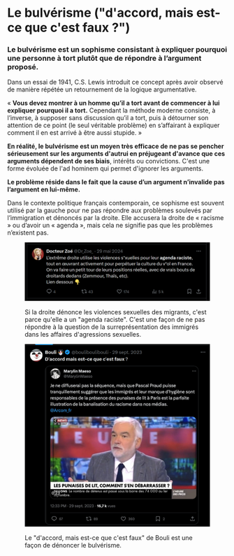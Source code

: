 # Le bulvérisme ("d'accord, mais est-ce que c'est faux ?")

### Le bulvérisme est un sophisme consistant à expliquer pourquoi une personne à tort plutôt que de répondre à l’argument proposé.

Dans un essai de 1941, C.S. Lewis introduit ce concept après avoir observé de manière répétée un retournement de la logique argumentative.

« **Vous devez montrer à un homme qu’il a tort avant de commencer à lui expliquer pourquoi il a tort.** Cependant la méthode moderne consiste, à l’inverse, à supposer sans discussion qu’il a tort, puis à détourner son attention de ce point (le seul véritable problème) en s’affairant à expliquer comment il en est arrivé à être aussi stupide. »

**En réalité, le bulvérisme est un moyen très efficace de ne pas se pencher sérieusement sur les arguments d'autrui en préjugeant d'avance que ces arguments dépendent de ses biais**, intérêts ou convictions. C'est une forme évoluée de l'ad hominem qui permet d'ignorer les arguments.

**Le problème réside dans le fait que la cause d’un argument n’invalide pas l’argument en lui-même.**

Dans le contexte politique français contemporain, ce sophisme est souvent utilisé par la gauche pour ne pas répondre aux problèmes soulevés par l’immigration et dénoncés par la droite. Elle accusera la droite de « racisme » ou d’avoir un « agenda », mais cela ne signifie pas que les problèmes n’existent pas.

<figure><img src="../.gitbook/assets/image (3) (1) (1) (1).png" alt=""><figcaption><p>Si la droite dénonce les violences sexuelles des migrants, c'est parce qu'elle a un "agenda raciste". C'est une façon de ne pas répondre à la question de la surreprésentation des immigrés dans les affaires d'agressions sexuelles.</p></figcaption></figure>

<figure><img src="../.gitbook/assets/image (4) (1) (1) (1).png" alt=""><figcaption><p>Le "d'accord, mais est-ce que c'est faux" de Bouli est une façon de dénoncer le bulvérisme.</p></figcaption></figure>
